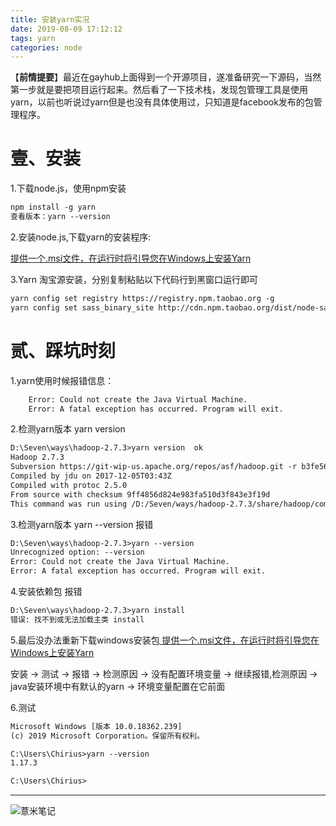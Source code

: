 ```yaml
---
title: 安装yarn实况
date: 2019-08-09 17:12:12
tags: yarn
categories: node
---
```

【**前情提要**】最近在gayhub上面得到一个开源项目，遂准备研究一下源码，当然第一步就是要把项目运行起来。然后看了一下技术栈，发现包管理工具是使用yarn，以前也听说过yarn但是也没有具体使用过，只知道是facebook发布的包管理程序。

# 壹、安装

1.下载node.js，使用npm安装 
```xml
npm install -g yarn 
查看版本：yarn --version
```

2.安装node.js,下载yarn的安装程序: 

[ 提供一个.msi文件，在运行时将引导您在Windows上安装Yarn](https://yarnpkg.com/en/docs/install#windows-stable)

3.Yarn 淘宝源安装，分别复制粘贴以下代码行到黑窗口运行即可 
```xml
yarn config set registry https://registry.npm.taobao.org -g 
yarn config set sass_binary_site http://cdn.npm.taobao.org/dist/node-sass -g

```
# 贰、踩坑时刻
1.yarn使用时候报错信息：
```xml
    Error: Could not create the Java Virtual Machine.
    Error: A fatal exception has occurred. Program will exit.
```
2.检测yarn版本 yarn version
```xml
D:\Seven\ways\hadoop-2.7.3>yarn version  ok
Hadoop 2.7.3
Subversion https://git-wip-us.apache.org/repos/asf/hadoop.git -r b3fe56402d908019d99af1f1f4fc65cb1d1436a2
Compiled by jdu on 2017-12-05T03:43Z
Compiled with protoc 2.5.0
From source with checksum 9ff4856d824e983fa510d3f843e3f19d
This command was run using /D:/Seven/ways/hadoop-2.7.3/share/hadoop/common/hadoop-common-2.7.3.jar
```
3.检测yarn版本 yarn --version 报错
```xml
D:\Seven\ways\hadoop-2.7.3>yarn --version
Unrecognized option: --version
Error: Could not create the Java Virtual Machine.
Error: A fatal exception has occurred. Program will exit.
```
4.安装依赖包  报错
```xml
D:\Seven\ways\hadoop-2.7.3>yarn install
错误: 找不到或无法加载主类 install
```
5.最后没办法重新下载windows安装包[ 提供一个.msi文件，在运行时将引导您在Windows上安装Yarn](https://yarnpkg.com/en/docs/install#windows-stable)

安装 -> 测试 -> 报错 -> 检测原因 -> 没有配置环境变量 -> 继续报错,检测原因 -> java安装环境中有默认的yarn -> 环境变量配置在它前面

6.测试
```xml
Microsoft Windows [版本 10.0.18362.239]
(c) 2019 Microsoft Corporation。保留所有权利。

C:\Users\Chirius>yarn --version
1.17.3

C:\Users\Chirius>
```



---
![薏米笔记](https://eelve.com/upload/2019/8/eblog-b269767ff45b4e01a1c380e38898c1c0.png)

